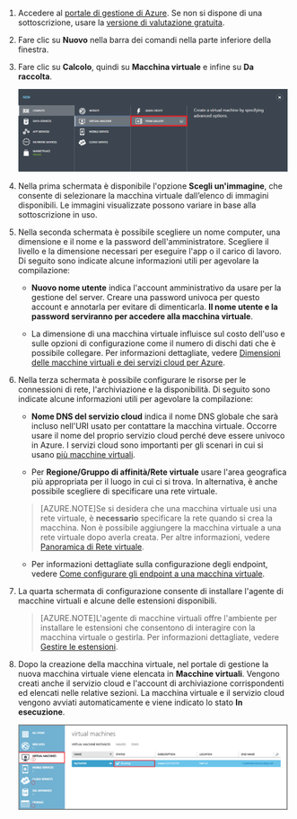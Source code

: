 1. Accedere al [portale di gestione di Azure](http://manage.windowsazure.com). Se non si dispone di una sottoscrizione, usare la [versione di valutazione gratuita](http://azure.microsoft.com/pricing/free-trial/).


2. Fare clic su **Nuovo** nella barra dei comandi nella parte inferiore della finestra.


3. Fare clic su **Calcolo**, quindi su **Macchina virtuale** e infine su **Da raccolta**.

	![Passare a Da raccolta nella barra dei comandi](./media/virtual-machines-create-WindowsVM/fromgallery.png)


4. Nella prima schermata è disponibile l'opzione **Scegli un'immagine**, che consente di selezionare la macchina virtuale dall’elenco di immagini disponibili. Le immagini visualizzate possono variare in base alla sottoscrizione in uso.


5. Nella seconda schermata è possibile scegliere un nome computer, una dimensione e il nome e la password dell'amministratore. Scegliere il livello e la dimensione necessari per eseguire l'app o il carico di lavoro. Di seguito sono indicate alcune informazioni utili per agevolare la compilazione:

	- **Nuovo nome utente** indica l'account amministrativo da usare per la gestione del server. Creare una password univoca per questo account e annotarla per evitare di dimenticarla. **Il nome utente e la password serviranno per accedere alla macchina virtuale**.

	- La dimensione di una macchina virtuale influisce sul costo dell'uso e sulle opzioni di configurazione come il numero di dischi dati che è possibile collegare. Per informazioni dettagliate, vedere [Dimensioni delle macchine virtuali e dei servizi cloud per Azure](http://go.microsoft.com/fwlink/p/?LinkId=466520).


6. Nella terza schermata è possibile configurare le risorse per le connessioni di rete, l'archiviazione e la disponibilità. Di seguito sono indicate alcune informazioni utili per agevolare la compilazione:


	- **Nome DNS del servizio cloud** indica il nome DNS globale che sarà incluso nell'URI usato per contattare la macchina virtuale. Occorre usare il nome del proprio servizio cloud perché deve essere univoco in Azure. I servizi cloud sono importanti per gli scenari in cui si usano [più macchine virtuali](../articles/cloud-services-connect-virtual-machine.md).

	- Per **Regione/Gruppo di affinità/Rete virtuale** usare l'area geografica più appropriata per il luogo in cui ci si trova. In alternativa, è anche possibile scegliere di specificare una rete virtuale.

	>[AZURE.NOTE]Se si desidera che una macchina virtuale usi una rete virtuale, è **necessario** specificare la rete quando si crea la macchina. Non è possibile aggiungere la macchina virtuale a una rete virtuale dopo averla creata. Per altre informazioni, vedere [Panoramica di Rete virtuale](http://go.microsoft.com/fwlink/p/?LinkID=294063).

	- Per informazioni dettagliate sulla configurazione degli endpoint, vedere [Come configurare gli endpoint a una macchina virtuale](../articles/virtual-machines-set-up-endpoints.md).


7. La quarta schermata di configurazione consente di installare l'agente di macchine virtuali e alcune delle estensioni disponibili.


	>[AZURE.NOTE]L'agente di macchine virtuali offre l'ambiente per installare le estensioni che consentono di interagire con la macchina virtuale o gestirla. Per informazioni dettagliate, vedere [Gestire le estensioni](http://go.microsoft.com/FWLink/p/?LinkID=390493).

8. Dopo la creazione della macchina virtuale, nel portale di gestione la nuova macchina virtuale viene elencata in **Macchine virtuali**. Vengono creati anche il servizio cloud e l'account di archiviazione corrispondenti ed elencati nelle relative sezioni. La macchina virtuale e il servizio cloud vengono avviati automaticamente e viene indicato lo stato **In esecuzione**.

	![Configurare l'agente di macchine virtuali e gli endpoint della macchina virtuale](./media/virtual-machines-create-WindowsVM/vmcreated.png)

<!---HONumber=July15_HO1-->